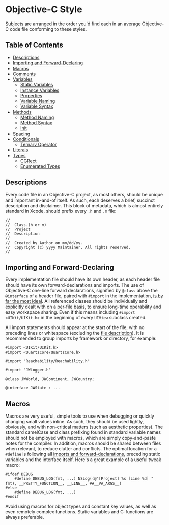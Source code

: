 Objective-C Style
=======================

Subjects are arranged in the order you'd find each in an average Objective-C code file conforming to these styles.

## Table of Contents

* [Descriptions](#descriptions)
* [Importing and Forward-Declaring](#importing-and-forward-declaring)
* [Macros](#macros)
* [Comments](#comments)
* [Variables](#variables)
	* [Static Variables](#static-variables)
	* [Instance Variables](#instance-variables)
	* [Properties](#properties)
	* [Variable Naming](#variable-naming)
	* [Variable Syntax](#variable-syntax)
* [Methods](#methods)
	* [Method Naming](#method-naming)
	* [Method Syntax](#method-syntax) 
	* [Init](#init)
* [Spacing](#spacing)
* [Conditionals](#conditionals)
  * [Ternary Operator](#ternary-operator)
* [Literals](#literals)
* [Types](#types)
 	* [CGRect](#cgrect)
	* [Enumerated Types](#enumerated-types)

## Descriptions

Every code file in an Objective-C project, as most others, should be unique and important in-and-of itself. As such, each deserves a brief, succinct description and disclaimer. This block of metadata, which is almost entirely standard in Xcode, should prefix every ```.h``` and ```.m``` file:

	//
	//  Class.(h or m)
	//  Project
	//  Description
	//
	//  Created by Author on mm/dd/yy.
	//  Copyright (c) yyyy Maintainer. All rights reserved.
	//


## Importing and Forward-Declaring

Every implementation file should have its own header, as each header file should have its own forward-declarations and imports. The use of Objective-C one-line forward declarations, signified by ```@class``` above the ```@interface``` of a header file, paired with ```#import``` in the implementation, [is by far the most ideal](http://nshipster.com/at-compiler-directives/). All referenced classes should be individually and explicitly dealt with on a per-file basis, to ensure long-time operability and easy workspace sharing. Even if this means including ```#import <UIKit/UIKit.h>``` in the beginning of every ```UIView``` subclass created.

All import statements should appear at the start of the file, with no preceding lines or whitespace (excluding the [file description](#descriptions)). It is recommended to group imports by framework or directory, for example:

	#import <UIKit/UIKit.h>
	#import <QuartzCore/QuartzCore.h>
	
	#import "Reachability/Reachability.h"
	
	#import "JWLogger.h"
	
	@class JWWorld, JWContinent, JWCountry;
	
	@interface JWState : ...
	
## Macros

Macros are very useful, simple tools to use when debugging or quickly changing small values inline. As such, they should be used lightly, obviously, and with non-critical matters (such as aesthetic properties). The standard camelCase and class prefixing found in standard variable names should not be employed with macros, which are simply copy-and-paste notes for the compiler. In addition, macros should be shared between files when relevant, to reduce clutter and conflicts. The optimal location for a ```#define``` is following all [imports and forward-declarations](#importing-and-forward-declaring), preceding static variables and the interface itself. Here's a great example of a useful tweak macro:


	#ifdef DEBUG
		#define DEBUG_LOG(fmt, ...) NSLog((@"[Project] %s [Line %d] " fmt), __PRETTY_FUNCTION__, __LINE__, ##__VA_ARGS__)
	#else
		#define DEBUG_LOG(fmt, ...) 
	#endif

Avoid using macros for object types and constant key values, as well as even remotely complex functions. Static variables and C-functions are always preferable.




